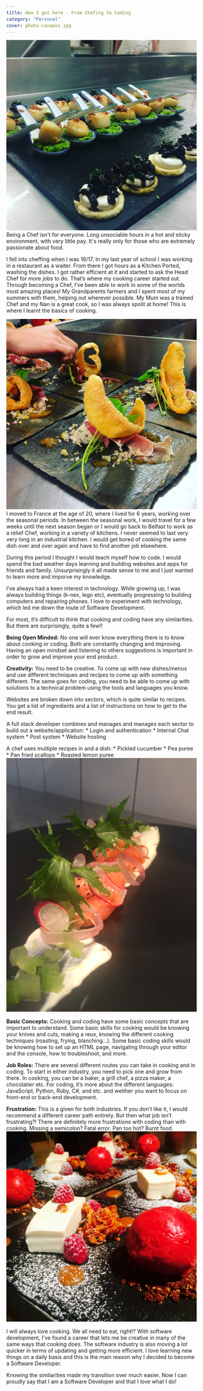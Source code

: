 ```yaml
---
title: How I got here - From Chefing to Coding
category: "Personal"
cover: photo-canapes.jpg
---
```

![pcollins.tech/photo-canapes.jpg](./photo-canapes.jpg)
Being a Chef isn't for everyone. Long unsociable hours in a hot and sticky environment, with very little pay. It's really only for those who are extremely passionate about food.

I fell into cheffing when I was 16/17. In my last year of school I was working in a restaurant as a waiter. From there I got hours as a Kitchen Ported, washing the dishes. I got rather efficient at it and started to ask the Head Chef for more jobs to do. That’s where my cooking career started out.  Through becoming a Chef, I’ve been able to work in some of the worlds most amazing places!
My Grandparents farmers and I spent most of my summers with them, helping out wherever possible. My Mum was a trained Chef and my Nan is a great cook, so I was always spolit at home! This is where I learnt the basics of cooking.

![pcollins.tech/photo-porkquaver.jpg](./photo-porkquaver.jpg)
I moved to France at the age of 20, where I lived for 6 years, working over the seasonal periods. In between the seasonal work, I would travel for a few weeks until the next season began or I would go back to Belfast to work as a relief Chef, working in a variety of kitchens. I never seemed to last very very long in an industrial kitchen. I would get bored of cooking the same dish over and over again and have to find another job elsewhere. 

During this period I thought I would teach myself how to code. I would spend the bad weather days learning and building websites and apps for friends and family. Unsurprisingly it all made sense to me and I just wanted to learn more and imporve my knowledge. 

I’ve always had a keen interest in technology. While growing up, I was always building things (k-nex, lego etc), eventually progressing to building computers and repairing phones. I love to experiment with technology, which led me down the route of Software Development.

For most, it’s difficult to think that cooking and coding have any similarities. But there are surprisingly, quite a few!!

**Being Open Minded:** No one will ever know everything there is to know about cooking or coding. Both are constantly changing and improving. Having an open mindset and listening to others suggestions is important in order to grow and improve your end product.
 
**Creativity:** You need to be creative. To come up with new dishes/menus and use different techniques and recipes to come up with something different. The same goes for coding, you need to be able to come up with solutions to a technical problem using the tools and languages you know.

Websites are broken down into sectors, which is  quite similar to recipes. You  get a list of ingredients and a list of instructions on how to get to the end result. 

A full stack developer combines and manages and manages each sector to build out a website/application:
	* Login and authentication
	* Internal Chat system
	* Post system
	* Website hosting
	
	
A chef uses multiple recipes in and a dish:
	* Pickled cucumber 
	* Pea puree
	* Pan fried scallops
	* Roasted lemon puree
![pcollins.tech/photo-salmon.jpg](./photo-salmon.jpg)

**Basic Concepts:** Cooking and coding have some basic concepts that are important to understand.  Some basic skills for cooking would be knowing your knives and cuts, making a reux, knowing the different cooking techniques (roasting, frying, blanching…). Some basic coding skills would be knowing how to set up an HTML page, navigating through your editor and the console, how to troubleshoot, and more.

**Job Roles:** There are several different routes you can take in cooking and in coding.  To start in either industry, you need to pick one and grow from there. In cooking, you can be a baker, a grill chef, a pizza maker, a chocolatier etc. For coding, it’s more about the different languages: JavaScript, Python, Ruby, C#, and etc. and weither you want to focus on front-end or back-end development.
 
**Frustration:** This is a given for both industries. If you don’t like it, I would recommend a different career path entirely.  But then what job isn’t frustrating?!  There are definitely more frustrations with coding than with cooking. Missing a semicolon? Fatal error. Pan too hot? Burnt food. 
![pcollins.tech/photo-panacotta.jpg](./photo-panacotta.jpg)

I will always love cooking.  We all need to eat, right!? With software development, I’ve found a career that lets me be creative in many of the same ways that cooking does.  The software industry is also moving a lot quicker in terms of updating and getting more efficient. I love learning new things on a daily basis and this is the main reason why I decided to become a Software Developer.

Knowing the similarities made my transition over much easier. Now I can proudly say that I am a Software Developer and that I love what I do!
